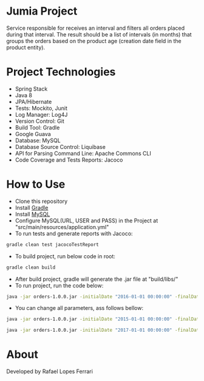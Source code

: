# Jumia Project

Service responsible for receives an interval and filters all orders placed during that interval. 
The result should be a list of intervals (in months) that groups the orders based on the product age (creation date field in the product entity).

# Project Technologies

- Spring Stack
- Java 8
- JPA/Hibernate
- Tests: Mockito, Junit
- Log Manager: Log4J
- Version Control: Git
- Build Tool: Gradle
- Google Guava
- Database: MySQL
- Database Source Control: Liquibase
- API for Parsing Command Line: Apache Commons CLI
- Code Coverage and Tests Reports: Jacoco 

# How to Use

- Clone this repository
- Install [Gradle](https://docs.gradle.org/current/userguide/installation.html)
- Install [MySQL](https://www.mysql.com/downloads/)
- Configure MySQL(URL, USER and PASS) in the Project at "src/main/resources/application.yml"
- To run tests and generate reports with Jacoco:
```bash
gradle clean test jacocoTestReport
```
- To build project, run below code in root:
```bash
gradle clean build
```
- After build project, gradle will generate the .jar file at "build/libs/"
- To run project, run the code below:
```bash
java -jar orders-1.0.0.jar -initialDate "2016-01-01 00:00:00" -finalDate "2017-01-01 00:00:00" -monthSort "1-3, 4-6, 7-12"
```
- You can change all parameters, ass follows bellow:
```bash
java -jar orders-1.0.0.jar -initialDate "2015-01-01 00:00:00" -finalDate "2016-01-01 00:00:00" -monthSort "1-2, 3-4, 5-6, 7-12"
```
```bash
java -jar orders-1.0.0.jar -initialDate "2017-01-01 00:00:00" -finalDate "2018-01-01 00:00:00" -monthSort "1-6, 7-12"
```

# About

Developed by Rafael Lopes Ferrari

